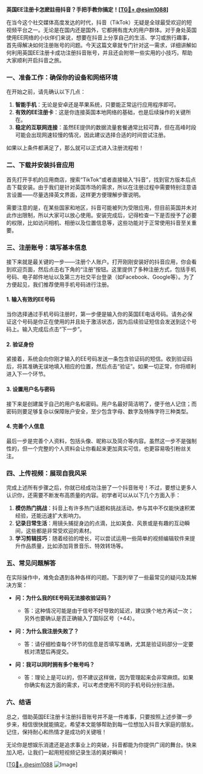 **英国EE注册卡怎麽註冊抖音？手把手教你搞定！[[TG💪+ @esim1088](https://t.me/s/esim1088)]**

在当今这个社交媒体高度发达的时代，抖音（TikTok）无疑是全球最受欢迎的短视频平台之一。无论是在国内还是国外，它都拥有庞大的用户群体。对于身处英国使用EE网络的小伙伴们来说，想要在抖音上分享自己的生活、学习或旅行趣事，首先得解决如何注册账号的问题。今天这篇文章就专门针对这一需求，详细讲解如何利用英国EE注册卡成功注册抖音账号，并且还会附带一些实用的小技巧，帮助大家顺利开启抖音之旅。

### **一、准备工作：确保你的设备和网络环境**

在开始之前，请先确认以下几点：
1. **智能手机**：无论是安卓还是苹果系统，只要能正常运行应用程序即可。
2. **有效的EE注册卡**：这是你连接英国本地网络的基础，也是后续操作的关键所在。
3. **稳定的互联网连接**：虽然EE提供的数据流量套餐通常比较可靠，但在高峰时段可能会出现网速较慢的情况，因此建议选择合适的时间尝试注册。

如果以上条件都满足了，那么就可以正式进入注册流程啦！

### **二、下载并安装抖音应用**

首先打开手机的应用商店，搜索“TikTok”或者直接输入“抖音”，找到官方版本后点击下载安装。由于我们是针对英国市场的需求，所以在注册过程中需要特别注意语言设置——尽量选择英文界面，这样更方便理解步骤说明。

需要注意的是，在某些国家和地区，抖音可能被列为受限应用，但目前英国并未对此作出限制，所以大家可以放心使用。安装完成后，记得检查一下是否授予了必要的权限，比如访问相机、相册以及位置信息等，这些功能对于正常使用抖音至关重要。

### **三、注册账号：填写基本信息**

接下来就是最关键的一步——注册个人账户。打开刚刚安装好的抖音应用，你会看到欢迎页面，然后点击右下角的“注册”按钮。这里提供了多种注册方式，包括手机号码、电子邮件地址以及第三方社交平台登录（如Facebook、Google等）。为了方便起见，我们推荐使用手机号码进行注册。

#### **1. 输入有效的EE号码**
当你选择通过手机号码注册时，第一步便是输入你的英国EE电话号码。请务必保证这个号码是你正在使用的并且处于激活状态，因为后续验证短信会发送到这个号码上。输入完成后点击“下一步”。

#### **2. 验证身份**
紧接着，系统会向你刚才输入的EE号码发送一条包含验证码的短信。收到验证码后，将其准确无误地填入相应的位置，然后点击“验证”。如果一切正常，你将顺利进入下一个环节。

#### **3. 设置用户名与密码**
接下来是创建属于自己的用户名和密码。用户名最好简洁明了，便于他人记住；而密码则要足够复杂以保障账户安全，至少包含字母、数字及特殊字符三种类型。

#### **4. 完善个人信息**
最后一步是完善个人资料，包括头像、昵称以及简介等内容。虽然这一步不是强制性的，但一个完整的个人资料会让你看起来更加真实可信，也更容易吸引粉丝关注。

### **四、上传视频：展现自我风采**

完成上述所有步骤之后，你就已经成功注册了一个抖音账号！不过，要想让更多人认识你，还需要不断发布高质量的内容。初学者可以从以下几个方面入手：

1. **模仿热门挑战**：抖音上有许多热门话题和挑战活动，参与其中不仅能快速积累经验，还能迅速扩大影响力。
2. **记录日常生活**：用镜头捕捉身边的点滴，比如美食、风景或是有趣的互动瞬间，这些都是非常受欢迎的素材。
3. **学习剪辑技巧**：随着经验的增长，可以尝试运用一些简单的视频编辑软件来提升作品质量，比如添加背景音乐、特效转场等。

### **五、常见问题解答**

在实际操作中，难免会遇到各种各样的问题。下面列举了一些最常见的疑问及其解决方案：

- **问：为什么我的EE号码无法接收验证码？**
  - 答：这种情况可能是由于信号不好导致的延迟，建议换个地方再试一次；另外也要确认是否正确输入了国际区号（+44）。

- **问：为什么我注册失败了？**
  - 答：请仔细检查每个环节的信息是否填写准确，尤其是验证码部分一定要核对清楚后再提交。

- **问：我可以同时拥有多个账号吗？**
  - 答：理论上是可以的，但不建议这样做，因为管理起来会非常麻烦。如果你确实有这方面的需求，可以考虑使用不同的手机号码分别注册。

### **六、结语**

总之，借助英国EE注册卡注册抖音账号并不是一件难事，只要按照上述步骤一步步来，相信很快就能搞定。希望本文能够帮助到每一位想加入抖音大家庭的朋友。记住，保持耐心和热情才是成功的关键哦！

无论你是想娱乐消遣还是追求事业上的突破，抖音都能为你提供广阔的舞台。快来加入吧，让我们一起用短视频记录生活的美好瞬间！

[[TG💪+ @esim1088](https://t.me/s/esim1088) ![Image](https://i.postimg.cc/4NQfJmqS/Snipaste-2025-05-13-00-14-12.png)]